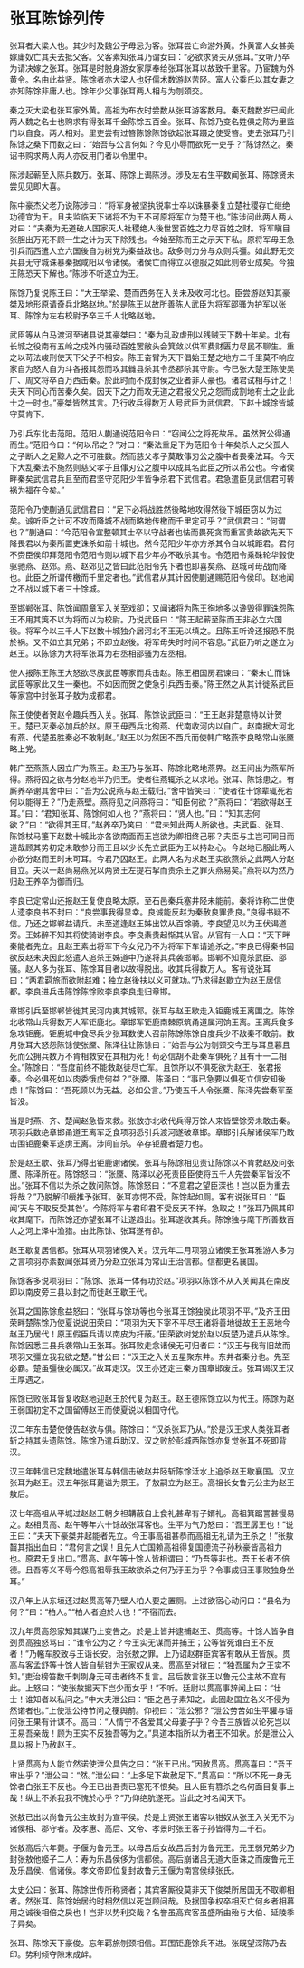 # 张耳陈馀列传

张耳者大梁人也。其少时及魏公子毋忌为客。张耳尝亡命游外黄。外黄富人女甚美嫁庸奴亡其夫去抵父客。父客素知张耳乃谓女曰：“必欲求贤夫从张耳。”女听乃卒为请决嫁之张耳。张耳是时脱身游女家厚奉给张耳张耳以故致千里客。乃宦魏为外黄令。名由此益贤。陈馀者亦大梁人也好儒术数游赵苦陉。富人公乘氏以其女妻之亦知陈馀非庸人也。馀年少父事张耳两人相与为刎颈交。

秦之灭大梁也张耳家外黄。高祖为布衣时尝数从张耳游客数月。秦灭魏数岁已闻此两人魏之名士也购求有得张耳千金陈馀五百金。张耳、陈馀乃变名姓俱之陈为里监门以自食。两人相对。里吏尝有过笞陈馀陈馀欲起张耳蹑之使受笞。吏去张耳乃引陈馀之桑下而数之曰：“始吾与公言何如？今见小辱而欲死一吏乎？”陈馀然之。秦诏书购求两人两人亦反用门者以令里中。

陈涉起蕲至入陈兵数万。张耳、陈馀上谒陈涉。涉及左右生平数闻张耳、陈馀贤未尝见见即大喜。

陈中豪杰父老乃说陈涉曰：“将军身被坚执锐率士卒以诛暴秦复立楚社稷存亡继绝功德宜为王。且夫监临天下诸将不为王不可原将军立为楚王也。”陈涉问此两人两人对曰：“夫秦为无道破人国家灭人社稷绝人後世罢百姓之力尽百姓之财。将军瞋目张胆出万死不顾一生之计为天下除残也。今始至陈而王之示天下私。原将军毋王急引兵而西遣人立六国後自为树党为秦益敌也。敌多则力分与众则兵彊。如此野无交兵县无守城诛暴秦据咸阳以令诸侯。诸侯亡而得立以德服之如此则帝业成矣。今独王陈恐天下解也。”陈涉不听遂立为王。

陈馀乃复说陈王曰：“大王举梁、楚而西务在入关未及收河北也。臣尝游赵知其豪桀及地形原请奇兵北略赵地。”於是陈王以故所善陈人武臣为将军邵骚为护军以张耳、陈馀为左右校尉予卒三千人北略赵地。

武臣等从白马渡河至诸县说其豪桀曰：“秦为乱政虐刑以残贼天下数十年矣。北有长城之役南有五岭之戍外内骚动百姓罢敝头会箕敛以供军费财匮力尽民不聊生。重之以苛法峻刑使天下父子不相安。陈王奋臂为天下倡始王楚之地方二千里莫不响应家自为怒人自为斗各报其怨而攻其雠县杀其令丞郡杀其守尉。今已张大楚王陈使吴广、周文将卒百万西击秦。於此时而不成封侯之业者非人豪也。诸君试相与计之！夫天下同心而苦秦久矣。因天下之力而攻无道之君报父兄之怨而成割地有土之业此士之一时也。”豪桀皆然其言。乃行收兵得数万人号武臣为武信君。下赵十城馀皆城守莫肯下。

乃引兵东北击范阳。范阳人蒯通说范阳令曰：“窃闻公之将死故吊。虽然贺公得通而生。”范阳令曰：“何以吊之？”对曰：“秦法重足下为范阳令十年矣杀人之父孤人之子断人之足黥人之不可胜数。然而慈父孝子莫敢倳刃公之腹中者畏秦法耳。今天下大乱秦法不施然则慈父孝子且倳刃公之腹中以成其名此臣之所以吊公也。今诸侯畔秦矣武信君兵且至而君坚守范阳少年皆争杀君下武信君。君急遣臣见武信君可转祸为福在今矣。”

范阳令乃使蒯通见武信君曰：“足下必将战胜然後略地攻得然後下城臣窃以为过矣。诚听臣之计可不攻而降城不战而略地传檄而千里定可乎？”武信君曰：“何谓也？”蒯通曰：“今范阳令宜整顿其士卒以守战者也怯而畏死贪而重富贵故欲先天下降畏君以为秦所置吏诛杀如前十城也。然今范阳少年亦方杀其令自以城距君。君何不赍臣侯印拜范阳令范阳令则以城下君少年亦不敢杀其令。令范阳令乘硃轮华毂使驱驰燕、赵郊。燕、赵郊见之皆曰此范阳令先下者也即喜矣燕、赵城可毋战而降也。此臣之所谓传檄而千里定者也。”武信君从其计因使蒯通赐范阳令侯印。赵地闻之不战以城下者三十馀城。

至邯郸张耳、陈馀闻周章军入关至戏卻；又闻诸将为陈王徇地多以谗毁得罪诛怨陈王不用其筴不以为将而以为校尉。乃说武臣曰：“陈王起蕲至陈而王非必立六国後。将军今以三千人下赵数十城独介居河北不王无以填之。且陈王听谗还报恐不脱於祸。又不如立其兄弟；不即立赵後。将军毋失时时间不容息。”武臣乃听之遂立为赵王。以陈馀为大将军张耳为右丞相邵骚为左丞相。

使人报陈王陈王大怒欲尽族武臣等家而兵击赵。陈王相国房君谏曰：“秦未亡而诛武臣等家此又生一秦也。不如因而贺之使急引兵西击秦。”陈王然之从其计徙系武臣等家宫中封张耳子敖为成都君。

陈王使使者贺赵令趣兵西入关。张耳、陈馀说武臣曰：“王王赵非楚意特以计贺王。楚已灭秦必加兵於赵。原王毋西兵北徇燕、代南收河内以自广。赵南据大河北有燕、代楚虽胜秦必不敢制赵。”赵王以为然因不西兵而使韩广略燕李良略常山张黡略上党。

韩广至燕燕人因立广为燕王。赵王乃与张耳、陈馀北略地燕界。赵王间出为燕军所得。燕将囚之欲与分赵地半乃归王。使者往燕辄杀之以求地。张耳、陈馀患之。有厮养卒谢其舍中曰：“吾为公说燕与赵王载归。”舍中皆笑曰：“使者往十馀辈辄死若何以能得王？”乃走燕壁。燕将见之问燕将曰：“知臣何欲？”燕将曰：“若欲得赵王耳。”曰：“君知张耳、陈馀何如人也？”燕将曰：“贤人也。”曰：“知其志何欲？”曰：“欲得其王耳。”赵养卒乃笑曰：“君未知此两人所欲也。夫武臣、张耳、陈馀杖马箠下赵数十城此亦各欲南面而王岂欲为卿相终己邪？夫臣与主岂可同日而道哉顾其势初定未敢参分而王且以少长先立武臣为王以持赵心。今赵地已服此两人亦欲分赵而王时未可耳。今君乃囚赵王。此两人名为求赵王实欲燕杀之此两人分赵自立。夫以一赵尚易燕况以两贤王左提右挈而责杀王之罪灭燕易矣。”燕将以为然乃归赵王养卒为御而归。

李良已定常山还报赵王复使良略太原。至石邑秦兵塞井陉未能前。秦将诈称二世使人遗李良书不封曰：“良尝事我得显幸。良诚能反赵为秦赦良罪贵良。”良得书疑不信。乃还之邯郸益请兵。未至道逢赵王姊出饮从百馀骑。李良望见以为王伏谒道旁。王姊醉不知其将使骑谢李良。李良素贵起惭其从官。从官有一人曰：“天下畔秦能者先立。且赵王素出将军下今女兒乃不为将军下车请追杀之。”李良已得秦书固欲反赵未决因此怒遣人追杀王姊道中乃遂将其兵袭邯郸。邯郸不知竟杀武臣、邵骚。赵人多为张耳、陈馀耳目者以故得脱出。收其兵得数万人。客有说张耳曰：“两君羁旅而欲附赵难；独立赵後扶以义可就功。”乃求得赵歇立为赵王居信都。李良进兵击陈馀陈馀败李良李良走归章邯。

章邯引兵至邯郸皆徙其民河内夷其城郭。张耳与赵王歇走入钜鹿城王离围之。陈馀北收常山兵得数万人军钜鹿北。章邯军钜鹿南棘原筑甬道属河饷王离。王离兵食多急攻钜鹿。钜鹿城中食尽兵少张耳数使人召前陈馀陈馀自度兵少不敌秦不敢前。数月张耳大怒怨陈馀使张黡、陈泽往让陈馀曰：“始吾与公为刎颈交今王与耳旦暮且死而公拥兵数万不肯相救安在其相为死！苟必信胡不赴秦军俱死？且有十一二相全。”陈馀曰：“吾度前终不能救赵徒尽亡军。且馀所以不俱死欲为赵王、张君报秦。今必俱死如以肉委饿虎何益？”张黡、陈泽曰：“事已急要以俱死立信安知後虑！”陈馀曰：“吾死顾以为无益。必如公言。”乃使五千人令张黡、陈泽先尝秦军至皆没。

当是时燕、齐、楚闻赵急皆来救。张敖亦北收代兵得万馀人来皆壁馀旁未敢击秦。项羽兵数绝章邯甬道王离军乏食项羽悉引兵渡河遂破章邯。章邯引兵解诸侯军乃敢击围钜鹿秦军遂虏王离。涉间自杀。卒存钜鹿者楚力也。

於是赵王歇、张耳乃得出钜鹿谢诸侯。张耳与陈馀相见责让陈馀以不肯救赵及问张黡、陈泽所在。陈馀怒曰：“张黡、陈泽以必死责臣臣使将五千人先尝秦军皆没不出。”张耳不信以为杀之数问陈馀。陈馀怒曰：“不意君之望臣深也！岂以臣为重去将哉？”乃脱解印绶推予张耳。张耳亦愕不受。陈馀起如厕。客有说张耳曰：“臣闻‘天与不取反受其咎’。今陈将军与君印君不受反天不祥。急取之！”张耳乃佩其印收其麾下。而陈馀还亦望张耳不让遂趋出。张耳遂收其兵。陈馀独与麾下所善数百人之河上泽中渔猎。由此陈馀、张耳遂有卻。

赵王歇复居信都。张耳从项羽诸侯入关。汉元年二月项羽立诸侯王张耳雅游人多为之言项羽亦素数闻张耳贤乃分赵立张耳为常山王治信都。信都更名襄国。

陈馀客多说项羽曰：“陈馀、张耳一体有功於赵。”项羽以陈馀不从入关闻其在南皮即以南皮旁三县以封之而徙赵王歇王代。

张耳之国陈馀愈益怒曰：“张耳与馀功等也今张耳王馀独侯此项羽不平。”及齐王田荣畔楚陈馀乃使夏说说田荣曰：“项羽为天下宰不平尽王诸将善地徙故王王恶地今赵王乃居代！原王假臣兵请以南皮为扞蔽。”田荣欲树党於赵以反楚乃遣兵从陈馀。陈馀因悉三县兵袭常山王张耳。张耳败走念诸侯无可归者曰：“汉王与我有旧故而项羽又彊立我我欲之楚。”甘公曰：“汉王之入关五星聚东井。东井者秦分也。先至必霸。楚虽彊後必属汉。”故耳走汉。汉王亦还定三秦方围章邯废丘。张耳谒汉王汉王厚遇之。

陈馀已败张耳皆复收赵地迎赵王於代复为赵王。赵王德陈馀立以为代王。陈馀为赵王弱国初定不之国留傅赵王而使夏说以相国守代。

汉二年东击楚使使告赵欲与俱。陈馀曰：“汉杀张耳乃从。”於是汉王求人类张耳者斩之持其头遗陈馀。陈馀乃遣兵助汉。汉之败於彭城西陈馀亦复觉张耳不死即背汉。

汉三年韩信已定魏地遣张耳与韩信击破赵井陉斩陈馀泜水上追杀赵王歇襄国。汉立张耳为赵王。汉五年张耳薨谥为景王。子敖嗣立为赵王。高祖长女鲁元公主为赵王敖后。

汉七年高祖从平城过赵赵王朝夕袒韝蔽自上食礼甚卑有子婿礼。高祖箕踞詈甚慢易之。赵相贯高、赵午等年六十馀故张耳客也。生平为气乃怒曰：“吾王孱王也！”说王曰：“夫天下豪桀并起能者先立。今王事高祖甚恭而高祖无礼请为王杀之！”张敖齧其指出血曰：“君何言之误！且先人亡国赖高祖得复国德流子孙秋豪皆高祖力也。原君无复出口。”贯高、赵午等十馀人皆相谓曰：“乃吾等非也。吾王长者不倍德。且吾等义不辱今怨高祖辱我王故欲杀之何乃汙王为乎？令事成归王事败独身坐耳。”

汉八年上从东垣还过赵贯高等乃壁人柏人要之置厕。上过欲宿心动问曰：“县名为何？”曰：“柏人。”“柏人者迫於人也！”不宿而去。

汉九年贯高怨家知其谋乃上变告之。於是上皆并逮捕赵王、贯高等。十馀人皆争自刭贯高独怒骂曰：“谁令公为之？今王实无谋而并捕王；公等皆死谁白王不反者！”乃轞车胶致与王诣长安。治张敖之罪。上乃诏赵群臣宾客有敢从王皆族。贯高与客孟舒等十馀人皆自髡钳为王家奴从来。贯高至对狱曰：“独吾属为之王实不知。”吏治榜笞数千刺剟身无可击者终不复言。吕后数言张王以鲁元公主故不宜有此。上怒曰：“使张敖据天下岂少而女乎！”不听。廷尉以贯高事辞闻上曰：“壮士！谁知者以私问之。”中大夫泄公曰：“臣之邑子素知之。此固赵国立名义不侵为然诺者也。”上使泄公持节问之箯舆前。仰视曰：“泄公邪？”泄公劳苦如生平驩与语问张王果有计谋不。高曰：“人情宁不各爱其父母妻子乎？今吾三族皆以论死岂以王易吾亲哉！顾为王实不反独吾等为之。”具道本指所以为者王不知状。於是泄公入具以报上乃赦赵王。

上贤贯高为人能立然诺使泄公具告之曰：“张王已出。”因赦贯高。贯高喜曰：“吾王审出乎？”泄公曰：“然。”泄公曰：“上多足下故赦足下。”贯高曰：“所以不死一身无馀者白张王不反也。今王已出吾责已塞死不恨矣。且人臣有篡杀之名何面目复事上哉！纵上不杀我我不愧於心乎？”乃仰绝肮遂死。当此之时名闻天下。

张敖已出以尚鲁元公主故封为宣平侯。於是上贤张王诸客以钳奴从张王入关无不为诸侯相、郡守者。及孝惠、高后、文帝、孝景时张王客子孙皆得为二千石。

张敖高后六年薨。子偃为鲁元王。以母吕后女故吕后封为鲁元王。元王弱兄弟少乃封张敖他姬子二人：寿为乐昌侯侈为信都侯。高后崩诸吕无道大臣诛之而废鲁元王及乐昌侯、信诸侯。孝文帝即位复封故鲁元王偃为南宫侯续张氏。

太史公曰：张耳、陈馀世传所称贤者；其宾客厮役莫非天下俊桀所居国无不取卿相者。然张耳、陈馀始居约时相然信以死岂顾问哉。及据国争权卒相灭亡何乡者相慕用之诚後相倍之戾也！岂非以势利交哉？名誉虽高宾客虽盛所由殆与大伯、延陵季子异矣。

张耳、陈馀天下豪俊。忘年羁旅刎颈相信。耳围钜鹿馀兵不进。张既望深陈乃去印。势利倾夺隙末成衅。

